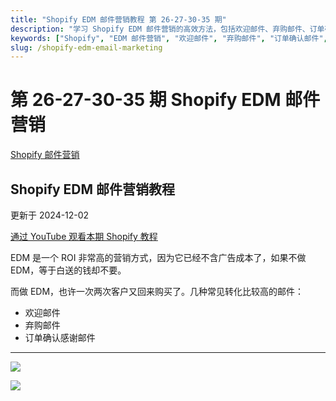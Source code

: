 ```yaml
---
title: "Shopify EDM 邮件营销教程 第 26-27-30-35 期"
description: "学习 Shopify EDM 邮件营销的高效方法，包括欢迎邮件、弃购邮件、订单确认感谢邮件等高转化率邮件类型。"
keywords: ["Shopify", "EDM 邮件营销", "欢迎邮件", "弃购邮件", "订单确认邮件", "Shopify 教程"]
slug: /shopify-edm-email-marketing
---
```


# 第 26-27-30-35 期 Shopify EDM 邮件营销

[Shopify 邮件营销](https://shopify2006.com/tag/shopify-you-jian-ying-xiao/)

## Shopify EDM 邮件营销教程

更新于 2024-12-02

[通过 YouTube 观看本期 Shopify 教程](https://youtu.be/5qc9dVlR7Xg?feature=shared)

EDM 是一个 ROI 非常高的营销方式，因为它已经不含广告成本了，如果不做 EDM，等于白送的钱却不要。

而做 EDM，也许一次两次客户又回来购买了。几种常见转化比较高的邮件：

- 欢迎邮件
- 弃购邮件
- 订单确认感谢邮件

---

![](https://shopify2006.com/assets/built/shopify2006.ico?v=2ea66c62ff)

![](https://shopify2006.com/assets/built/shopify2006.ico?v=1283176712)
